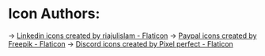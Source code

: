# Icon Authors:

→ <a href="https://www.flaticon.com/free-icons/linkedin" title="linkedin icons">Linkedin icons created by riajulislam - Flaticon</a>
→ <a href="https://www.flaticon.com/free-icons/paypal" title="paypal icons">Paypal icons created by Freepik - Flaticon</a>
→ <a href="https://www.flaticon.com/free-icons/discord" title="discord icons">Discord icons created by Pixel perfect - Flaticon</a>